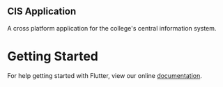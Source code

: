 ## CIS Application

A cross platform application for the college's central information system.

# Getting Started

For help getting started with Flutter, view our online
[documentation](https://flutter.io/).
